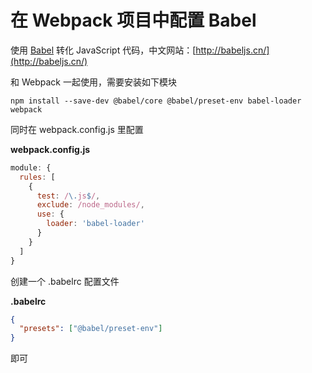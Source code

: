 # 在 Webpack 项目中配置 Babel

使用 [Babel](https://babeljs.io/) 转化 JavaScript 代码，中文网站：[http://babeljs.cn/](http://babeljs.cn/)

和 Webpack 一起使用，需要安装如下模块

``` shell
npm install --save-dev @babel/core @babel/preset-env babel-loader webpack
```

同时在 webpack.config.js 里配置

**webpack.config.js**

``` javascript
module: {
  rules: [
    {
      test: /\.js$/,
      exclude: /node_modules/,
      use: {
        loader: 'babel-loader'
      }
    }
  ]
}
```

创建一个 .babelrc 配置文件

**.babelrc**

``` json
{
  "presets": ["@babel/preset-env"]
}
```

即可
